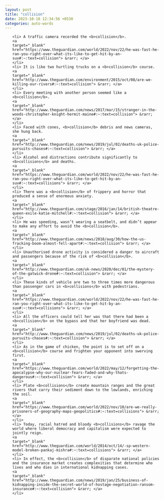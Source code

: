 ```yaml
---
layout: post
title: "collision"
date: 2023-10-10 12:34:56 +0530
categories: auto-words
---
```

<ol>

    <li> A traffic camera recorded the <b>collision</b>.
    <a 
    target="_blank" 
    href="https://www.theguardian.com/world/2022/nov/22/he-was-fast-he-ran-you-right-over-what-its-like-to-get-hit-by-an-suv#:~:text=collision"> &rarr; </a>
    </li>
    <li> It is like two hurtling trucks on a <b>collision</b> course.
    <a 
    target="_blank" 
    href="http://www.theguardian.com/environment/2015/oct/08/are-we-killing-our-rivers#:~:text=collision"> &rarr; </a>
    </li>
    <li> Every meeting with another person seemed like a <b>collision</b>.
    <a 
    target="_blank" 
    href="http://www.theguardian.com/news/2017/mar/15/stranger-in-the-woods-christopher-knight-hermit-maine#:~:text=collision"> &rarr; </a>
    </li>
    <li> Faced with cones, <b>collision</b> debris and news cameras, she hung back.
    <a 
    target="_blank" 
    href="http://www.theguardian.com/news/2019/jul/02/deaths-uk-police-pursuits-chases#:~:text=collision"> &rarr; </a>
    </li>
    <li> Alcohol and distractions contribute significantly to <b>collisions</b> and deaths.
    <a 
    target="_blank" 
    href="https://www.theguardian.com/world/2022/nov/22/he-was-fast-he-ran-you-right-over-what-its-like-to-get-hit-by-an-suv#:~:text=collisions"> &rarr; </a>
    </li>
    <li> There was a <b>collision</b> of frippery and horror that produced a sense of enormous anxiety.
    <a 
    target="_blank" 
    href="http://www.theguardian.com/stage/2016/jan/14/british-theatre-queen-exile-katie-mitchell#:~:text=collision"> &rarr; </a>
    </li>
    <li> He was speeding, wasn’t wearing a seatbelt, and didn’t appear to make any effort to avoid the <b>collision</b>.
    <a 
    target="_blank" 
    href="http://www.theguardian.com/news/2018/aug/30/how-the-us-fracking-boom-almost-fell-apart#:~:text=collision"> &rarr; </a>
    </li>
    <li> Unauthorised drone activity is considered a danger to aircraft and passengers because of the risk of <b>collision</b>.
    <a 
    target="_blank" 
    href="http://www.theguardian.com/uk-news/2020/dec/01/the-mystery-of-the-gatwick-drone#:~:text=collision"> &rarr; </a>
    </li>
    <li> These kinds of vehicle are two to three times more dangerous than passenger cars in <b>collisions</b> with pedestrians.
    <a 
    target="_blank" 
    href="https://www.theguardian.com/world/2022/nov/22/he-was-fast-he-ran-you-right-over-what-its-like-to-get-hit-by-an-suv#:~:text=collisions"> &rarr; </a>
    </li>
    <li> All the officers could tell her was that there had been a <b>collision</b> on the bypass and that her boyfriend was dead.
    <a 
    target="_blank" 
    href="http://www.theguardian.com/news/2019/jul/02/deaths-uk-police-pursuits-chases#:~:text=collision"> &rarr; </a>
    </li>
    <li> As in the game of chicken, the point is to set off on a <b>collision</b> course and frighten your opponent into swerving first.
    <a 
    target="_blank" 
    href="https://www.theguardian.com/world/2022/may/12/forgetting-the-apocalypse-why-our-nuclear-fears-faded-and-why-thats-dangerous#:~:text=collision"> &rarr; </a>
    </li>
    <li> Plate <b>collisions</b> create mountain ranges and the great rivers that carry their sediment down to the lowlands, enriching the soil.
    <a 
    target="_blank" 
    href="https://www.theguardian.com/world/2022/nov/10/are-we-really-prisoners-of-geography-maps-geopolitics#:~:text=collisions"> &rarr; </a>
    </li>
    <li> Today, racial hatred and bloody <b>collisions</b> ravage the world where liberal democracy and capitalism were expected to jointly reign.
    <a 
    target="_blank" 
    href="http://www.theguardian.com/world/2014/oct/14/-sp-western-model-broken-pankaj-mishra#:~:text=collisions"> &rarr; </a>
    </li>
    <li> In effect, the <b>collision</b> of disparate national policies and the insurance market creates complexities that determine who lives and who dies in international kidnapping cases.
    <a 
    target="_blank" 
    href="http://www.theguardian.com/news/2019/jan/25/business-of-kidnapping-inside-the-secret-world-of-hostage-negotiation-ransom-insurance#:~:text=collision"> &rarr; </a>
    </li>